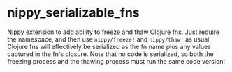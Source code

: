 # nippy_serializable_fns
Nippy extension to add ability to freeze and thaw Clojure fns. Just require the namespace, and then use `nippy/freeze!` and `nippy/thaw!` as usual. Clojure fns will effectively be serialized as the fn name plus any values captured in the fn's closure. Note that no code is serialized, so both the freezing process and the thawing process must run the same code version!
